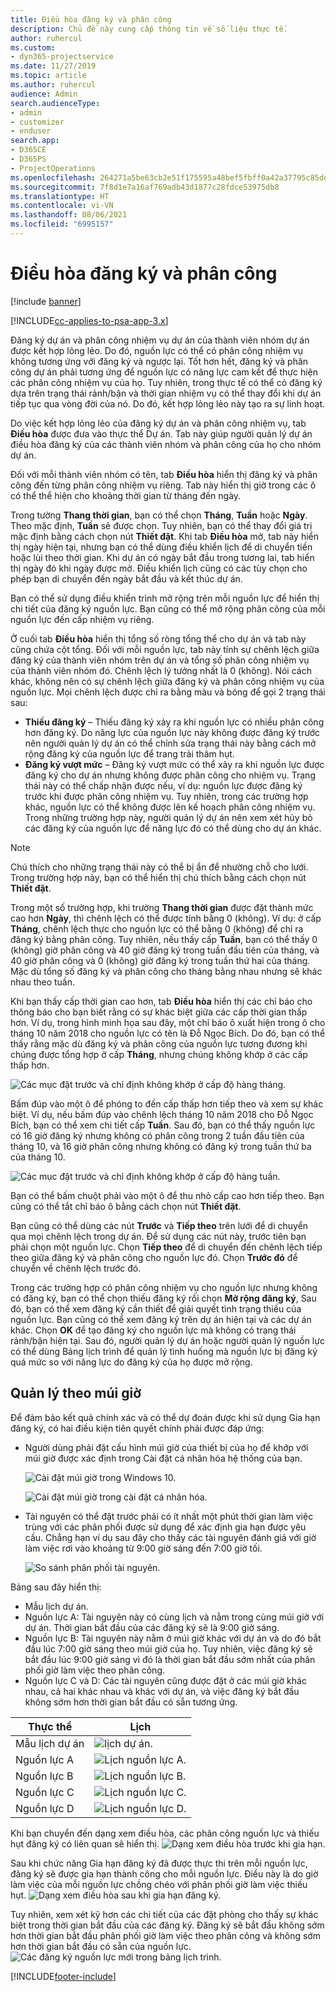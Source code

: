 ```yaml
---
title: Điều hòa đăng ký và phân công
description: Chủ đề này cung cấp thông tin về số liệu thực tế.
author: ruhercul
ms.custom:
- dyn365-projectservice
ms.date: 11/27/2019
ms.topic: article
ms.author: ruhercul
audience: Admin
search.audienceType:
- admin
- customizer
- enduser
search.app:
- D365CE
- D365PS
- ProjectOperations
ms.openlocfilehash: 264271a5be63cb2e51f175595a48bef5fbff0a42a37795c85dd5b4725deec35e
ms.sourcegitcommit: 7f8d1e7a16af769adb43d1877c28fdce53975db8
ms.translationtype: HT
ms.contentlocale: vi-VN
ms.lasthandoff: 08/06/2021
ms.locfileid: "6995157"
---
```

# <a name="reconcile-bookings-and-assignments"></a>Điều hòa đăng ký và phân công

[!include [banner](../includes/psa-now-project-operations.md)]

[!INCLUDE[cc-applies-to-psa-app-3.x](../includes/cc-applies-to-psa-app-3x.md)]

Đăng ký dự án và phân công nhiệm vụ dự án của thành viên nhóm dự án được kết hợp lỏng lẻo. Do đó, nguồn lực có thể có phân công nhiệm vụ không tương ứng với đăng ký và ngược lại. Tốt hơn hết, đăng ký và phân công dự án phải tương ứng để nguồn lực có năng lực cam kết để thực hiện các phân công nhiệm vụ của họ. Tuy nhiên, trong thực tế có thể có đăng ký dựa trên trạng thái rảnh/bận và thời gian nhiệm vụ có thể thay đổi khi dự án tiếp tục qua vòng đời của nó. Do đó, kết hợp lỏng lẻo này tạo ra sự linh hoạt.

Do việc kết hợp lỏng lẻo của đăng ký dự án và phân công nhiệm vụ, tab **Điều hòa** được đưa vào thực thể Dự án. Tab này giúp người quản lý dự án điều hòa đăng ký của các thành viên nhóm và phân công của họ cho nhóm dự án.

Đối với mỗi thành viên nhóm có tên, tab **Điều hòa** hiển thị đăng ký và phân công đến từng phân công nhiệm vụ riêng. Tab này hiển thị giờ trong các ô có thể thể hiện cho khoảng thời gian từ tháng đến ngày.

Trong tường **Thang thời gian**, bạn có thể chọn **Tháng**, **Tuần** hoặc **Ngày**. Theo mặc định, **Tuần** sẽ được chọn. Tuy nhiên, bạn có thể thay đổi giá trị mặc định bằng cách chọn nút **Thiết đặt**. Khi tab **Điều hòa** mở, tab này hiển thị ngày hiện tại, nhưng bạn có thể dùng điều khiển lịch để di chuyển tiến hoặc lùi theo thời gian. Khi dự án có ngày bắt đầu trong tương lai, tab hiển thị ngày đó khi ngày được mở. Điều khiển lịch cũng có các tùy chọn cho phép bạn di chuyển đến ngày bắt đầu và kết thúc dự án.

Bạn có thể sử dụng điều khiển trình mở rộng trên mỗi nguồn lực để hiển thị chi tiết của đăng ký nguồn lực. Bạn cũng có thể mở rộng phân công của mỗi nguồn lực đến cấp nhiệm vụ riêng.

Ở cuối tab **Điều hòa** hiển thị tổng số ròng tổng thể cho dự án và tab này cũng chứa cột tổng. Đối với mỗi nguồn lực, tab này tính sự chênh lệch giữa đăng ký của thành viên nhóm trên dự án và tổng số phân công nhiệm vụ của thành viên nhóm đó. Chênh lệch lý tưởng nhất là 0 (không). Nói cách khác, không nên có sự chênh lệch giữa đăng ký và phân công nhiệm vụ của nguồn lực. Mọi chênh lệch được chỉ ra bằng màu và bóng để gọi 2 trạng thái sau:

- **Thiếu đăng ký** – Thiếu đăng ký xảy ra khi nguồn lực có nhiều phân công hơn đăng ký. Do năng lực của nguồn lực này không được đăng ký trước nên người quản lý dự án có thể chỉnh sửa trạng thái này bằng cách mở rộng đăng ký của nguồn lực để trang trải thâm hụt.
- **Đăng ký vượt mức** – Đăng ký vượt mức có thể xảy ra khi nguồn lực được đăng ký cho dự án nhưng không được phân công cho nhiệm vụ. Trạng thái này có thể chấp nhận được nếu, ví dụ: nguồn lực được đăng ký trước khi được phân công nhiệm vụ. Tuy nhiên, trong các trường hợp khác, nguồn lực có thể không được lên kế hoạch phân công nhiệm vụ. Trong những trường hợp này, người quản lý dự án nên xem xét hủy bỏ các đăng ký của nguồn lực để năng lực đó có thể dùng cho dự án khác.

> [!NOTE]
> Chú thích cho những trạng thái này có thể bị ẩn để nhường chỗ cho lưới. Trong trường hợp này, bạn có thể hiển thị chú thích bằng cách chọn nút **Thiết đặt**.

Trong một số trường hợp, khi trường **Thang thời gian** được đặt thành mức cao hơn **Ngày**, thì chênh lệch có thể được tính bằng 0 (không). Ví dụ: ở cấp **Tháng**, chênh lệch thực cho nguồn lực có thể bằng 0 (không) để chỉ ra đăng ký bằng phân công. Tuy nhiên, nếu thấy cấp **Tuần**, bạn có thể thấy 0 (không) giờ phân công và 40 giờ đăng ký trong tuần đầu tiên của tháng, và 40 giờ phân công và 0 (không) giờ đăng ký trong tuần thứ hai của tháng. Mặc dù tổng số đăng ký và phân công cho tháng bằng nhau nhưng sẽ khác nhau theo tuần.

Khi bạn thấy cấp thời gian cao hơn, tab **Điều hòa** hiển thị các chỉ báo cho thông báo cho bạn biết rằng có sự khác biệt giữa các cấp thời gian thấp hơn. Ví dụ, trong hình minh họa sau đây, một chỉ báo ô xuất hiện trong ô cho tháng 10 năm 2018 cho nguồn lực có tên là Đỗ Ngọc Bích. Do đó, bạn có thể thấy rằng mặc dù đăng ký và phân công của nguồn lực tương đương khi chúng được tổng hợp ở cấp **Tháng**, nhưng chúng không khớp ở các cấp thấp hơn.

![Các mục đặt trước và chỉ định không khớp ở cấp độ hàng tháng.](media/reconcile-assignments-01.JPG)

Bấm đúp vào một ô để phóng to đến cấp thấp hơn tiếp theo và xem sự khác biệt. Ví dụ, nếu bấm đúp vào chênh lệch tháng 10 năm 2018 cho Đỗ Ngọc Bích, bạn có thể xem chi tiết cấp **Tuần**. Sau đó, bạn có thể thấy nguồn lực có 16 giờ đăng ký nhưng không có phân công trong 2 tuần đầu tiên của tháng 10, và 16 giờ phân công nhưng không có đăng ký trong tuần thứ ba của tháng 10.

![Các mục đặt trước và chỉ định không khớp ở cấp độ hàng tuần.](media/reconcile-assignments-02.JPG)

Bạn có thể bấm chuột phải vào một ô để thu nhỏ cấp cao hơn tiếp theo. Bạn cũng có thể tắt chỉ báo ô bằng cách chọn nút **Thiết đặt**. 

Bạn cũng có thể dùng các nút **Trước** và **Tiếp theo** trên lưới để di chuyển qua mọi chênh lệch trong dự án. Để sử dụng các nút này, trước tiên bạn phải chọn một nguồn lực. Chọn **Tiếp theo** để di chuyển đến chênh lệch tiếp theo giữa đăng ký và phân công cho nguồn lực đó. Chọn **Trước đó** để chuyển về chênh lệch trước đó.

Trong các trường hợp có phân công nhiệm vụ cho nguồn lực nhưng không có đăng ký, bạn có thể chọn thiếu đăng ký rồi chọn **Mở rộng đăng ký**, Sau đó, bạn có thể xem đăng ký cần thiết để giải quyết tình trạng thiếu của nguồn lực. Bạn cũng có thể xem đăng ký trên dự án hiện tại và các dự án khác. Chọn **OK** để tạo đăng ký cho nguồn lực mà không có trạng thái rảnh/bận hiện tại. Sau đó, người quản lý dự án hoặc người quản lý nguồn lực có thể dùng Bảng lịch trình để quản lý tình huống mà nguồn lực bị đăng ký quá mức so với năng lực do đăng ký của họ được mở rộng.

## <a name="managing-with-time-zones"></a>Quản lý theo múi giờ
Để đảm bảo kết quả chính xác và có thể dự đoán được khi sử dụng Gia hạn đăng ký, có hai điều kiện tiên quyết chính phải được đáp ứng:  

- Người dùng phải đặt cấu hình múi giờ của thiết bị của họ để khớp với múi giờ được xác định trong Cài đặt cá nhân hóa hệ thống của bạn.
 
  ![Cài đặt múi giờ trong Windows 10.](media/reconcile-assignments-03.png)

  ![Cài đặt múi giờ trong cài đặt cá nhân hóa.](media/reconcile-assignments-04.png)
 
- Tài nguyên có thể đặt trước phải có ít nhất một phút thời gian làm việc trùng với các phân phối được sử dụng để xác định gia hạn được yêu cầu. Chẳng hạn ví dụ sau đây cho thấy các tài nguyên đánh giá với giờ làm việc rơi vào khoảng từ 9:00 giờ sáng đến 7:00 giờ tối. 

  ![So sánh phân phối tài nguyên.](media/reconcile-assignments-05.png)

Bảng sau đây hiển thị:

- Mẫu lịch dự án.
- Nguồn lực A: Tài nguyên này có cùng lịch và nằm trong cùng múi giờ với dự án. Thời gian bắt đầu của các đăng ký sẽ là 9:00 giờ sáng.
- Nguồn lực B: Tài nguyên này nằm ở múi giờ khác với dự án và do đó bắt đầu lúc 7:00 giờ sáng theo múi giờ của họ. Tuy nhiên, việc đăng ký sẽ bắt đầu lúc 9:00 giờ sáng vì đó là thời gian bắt đầu sớm nhất của phân phối giờ làm việc theo phân công.
- Nguồn lực C và D: Các tài nguyên cũng được đặt ở các múi giờ khác nhau, cả hai khác nhau và khác với dự án, và việc đăng ký bắt đầu không sớm hơn thời gian bắt đầu có sẵn tương ứng.

|Thực thể  |Lịch  |
|-|-|
|Mẫu lịch dự án   | ![lịch dự án.](media/reconcile-assignments-06.png) |
|Nguồn lực A  | ![Lịch nguồn lực A.](media/reconcile-assignments-06.png) |
|Nguồn lực B  |  ![Lịch nguồn lực B.](media/reconcile-assignments-07.png) |
|Nguồn lực C  |  ![Lịch nguồn lực C.](media/reconcile-assignments-08.png) |
|Nguồn lực D  | ![Lịch nguồn lực D.](media/reconcile-assignments-09.png)  |
 
Khi bạn chuyển đến dạng xem điều hòa, các phân công nguồn lực và thiếu hụt đăng ký có liên quan sẽ hiển thị.
 ![Dạng xem điều hòa trước khi gia hạn.](media/reconcile-assignments-10.png)

Sau khi chức năng Gia hạn đăng ký đã được thực thi trên mỗi nguồn lực, đăng ký sẽ được gia hạn thành công cho mỗi nguồn lực. Điều này là do giờ làm việc của mỗi nguồn lực chồng chéo với phân phối giờ làm việc thiếu hụt.
 ![Dạng xem điều hòa sau khi gia hạn đăng ký.](media/reconcile-assignments-11.png) 

Tuy nhiên, xem xét kỹ hơn các chi tiết của các đặt phòng cho thấy sự khác biệt trong thời gian bắt đầu của các đăng ký. Đăng ký sẽ bắt đầu không sớm hơn thời gian bắt đầu phân phối giờ làm việc theo phân công và không sớm hơn thời gian bắt đầu có sẵn của nguồn lực.
 ![Các đăng ký nguồn lực mới trong bảng lịch trình.](media/reconcile-assignments-12.png)


[!INCLUDE[footer-include](../includes/footer-banner.md)]